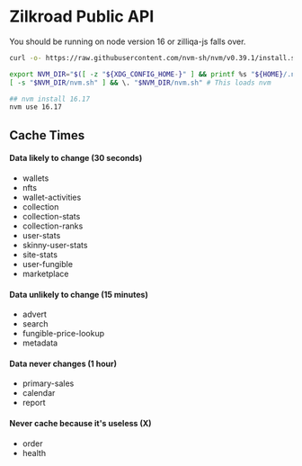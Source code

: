 # Zilkroad Public API  

You should be running on node version 16 or zilliqa-js falls over.

```bash
curl -o- https://raw.githubusercontent.com/nvm-sh/nvm/v0.39.1/install.sh | bash

export NVM_DIR="$([ -z "${XDG_CONFIG_HOME-}" ] && printf %s "${HOME}/.nvm" || printf %s "${XDG_CONFIG_HOME}/nvm")"
[ -s "$NVM_DIR/nvm.sh" ] && \. "$NVM_DIR/nvm.sh" # This loads nvm

## nvm install 16.17
nvm use 16.17 
```

## Cache Times

#### Data likely to change (30 seconds)

- wallets
- nfts
- wallet-activities
- collection
- collection-stats
- collection-ranks
- user-stats
- skinny-user-stats
- site-stats
- user-fungible
- marketplace

#### Data unlikely to change (15 minutes)

- advert
- search
- fungible-price-lookup
- metadata

#### Data never changes (1 hour)

- primary-sales
- calendar
- report

#### Never cache because it's useless (X)

- order
- health
